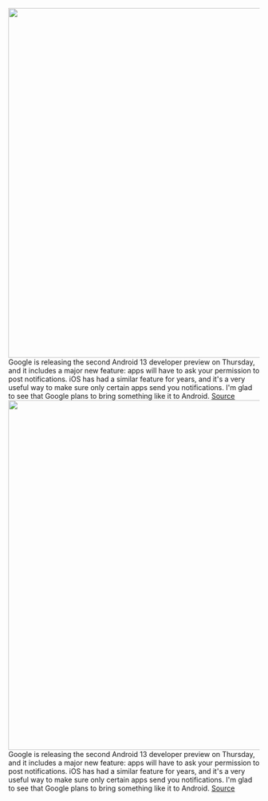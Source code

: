 <img src='https://cdn.vox-cdn.com/thumbor/31ftbwRX3PldeZ5gq1rAOi44F8E=/0x0:2040x1360/1200x800/filters:focal(857x517:1183x843)/cdn.vox-cdn.com/uploads/chorus_image/image/70636398/wjoel_180413_1777_android_001.0.jpg' width='700px' /><br/>
Google is releasing the second Android 13 developer preview on Thursday, and it includes a major new feature: apps will have to ask your permission to post notifications. iOS has had a similar feature for years, and it's a very useful way to make sure only certain apps send you notifications. I'm glad to see that Google plans to bring something like it to Android.
<a href='https://www.theverge.com/2022/3/17/22981999/google-android-13-notification-opt-in-default-developer-preview'> Source <a/><img src='https://cdn.vox-cdn.com/thumbor/31ftbwRX3PldeZ5gq1rAOi44F8E=/0x0:2040x1360/1200x800/filters:focal(857x517:1183x843)/cdn.vox-cdn.com/uploads/chorus_image/image/70636398/wjoel_180413_1777_android_001.0.jpg' width='700px' /><br/>
Google is releasing the second Android 13 developer preview on Thursday, and it includes a major new feature: apps will have to ask your permission to post notifications. iOS has had a similar feature for years, and it's a very useful way to make sure only certain apps send you notifications. I'm glad to see that Google plans to bring something like it to Android.
<a href='https://www.theverge.com/2022/3/17/22981999/google-android-13-notification-opt-in-default-developer-preview'> Source <a/>